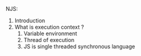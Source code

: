 NJS:

1. Introduction
2. What is execution context ?
   1. Variable environment
   2. Thread of execution
   3. JS is single threaded synchronous language
